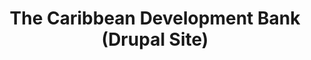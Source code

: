 ---
title: The Caribbean Development Bank (Drupal Site)
category: Web Desing
category_slug: f-webd f-wdev
type: gallery
image: assets/img/works/caribank/caribank_cover.jpg
gallery: assets/img/works/caribank/caribank_home_main.jpg,assets/img/works/caribank/00_Home Caribbean Development Bank_00.jpg,assets/img/works/caribank/01_Home Caribbean Development Bank_01.jpg,assets/img/works/caribank/02_Home Caribbean Development Bank_02.jpg,assets/img/works/caribank/03_Home Caribbean Development Bank_03.jpg,assets/img/works/caribank/04_Home Caribbean Development Bank_04.jpg,assets/img/works/caribank/05_About Us Caribbean Development Bank.jpg,assets/img/works/caribank/06_Sectors & Themes Caribbean Development Bank_02.jpg,assets/img/works/caribank/07_Sectors & Themes Caribbean Development Bank_01.jpg,assets/img/works/caribank/08_Resource Library Caribbean Development Bank.jpg,assets/img/works/caribank/09_Programmes Caribbean Development Bank.jpg,assets/img/works/caribank/10_Procurement Caribbean Development Bank.jpg,assets/img/works/caribank/11_Policies & Strategies Caribbean Development Bank.jpg,assets/img/works/caribank/12_Our Work Caribbean Development Bank.jpg,assets/img/works/caribank/13_Non-Borrowing Members Caribbean Development Bank.jpg,assets/img/works/caribank/14_News & Events Caribbean Development Bank.jpg,assets/img/works/caribank/15_Investors Caribbean Development Bank.jpg,assets/img/works/caribank/16_Evaluation Caribbean Development Bank.jpg,assets/img/works/caribank/17_Corporate Governance Caribbean Development Bank.jpg,assets/img/works/caribank/18_Contact Us Caribbean Development Bank.jpg,assets/img/works/caribank/19_Careers Caribbean Development Bank_02.jpg,assets/img/works/caribank/20_Careers Caribbean Development Bank_01.jpg,assets/img/works/caribank/21_Borrowing Members Caribbean Development Bank.jpg,assets/img/works/caribank/22_Bank Organisation Caribbean Development Bank.jpg,assets/img/works/caribank/23_Bank History Caribbean Development Bank.jpg,assets/img/works/caribank/caribank_slider.gif
---